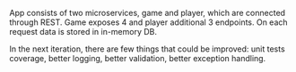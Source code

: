 App consists of two microservices, game and player, which are connected through REST.
Game exposes 4 and player additional 3 endpoints.
On each request data is stored in in-memory DB.

In the next iteration, there are few things that could be improved: unit tests coverage, 
better logging, better validation, better exception handling.
